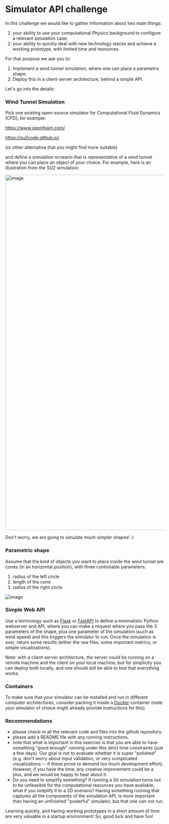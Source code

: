 # Simulator API challenge

In this challenge we would like to gather information about two main things: 
1) your ability to use your computational Physics background to configure a relevant simulation case;
2) your ability to quickly deal with new technology stacks and achieve a working prototype, with limited time and resources.

For that purpose we ask you to:

1) Implement a wind tunnel simulation, where one can place a parametric shape.
2) Deploy this in a client-server architecture, behind a simple API. 

Let's go into the details:


### Wind Tunnel Simulation 

Pick one existing open-source simulator for Computational Fluid Dynamics (CFD), for example:

https://www.openfoam.com/

https://su2code.github.io/

(or other alternative that you might find more suitable)

and define a simulation scneario that is representative of a wind tunnel where you can place an object of your choice.
For example, here is an illustration from the SU2 simulation:

<img width="1131" alt="image" src="https://user-images.githubusercontent.com/1058075/195038083-cc407b01-234c-4c50-b5b6-5c71e617a2cc.png">

Don't worry, we are going to simulate much simpler shapes! :)

### Parametric shape

Assume that the kind of objects you want to place inside the wind tunnel are cones (in an horizontal position), with three controlable parameters:

1) radius of the left circle
2) length of the cone
3) radius of the right circle

![image](https://user-images.githubusercontent.com/1058075/195039000-d1bd88ee-2ea5-4785-9685-89c37be5b599.png)

### Simple Web API

Use a technology such as [Flask](https://flask.palletsprojects.com/en/2.2.x/) or [FastAPI](https://fastapi.tiangolo.com/) to define a minimalistic Python webserver and API, where you can make a request where you pass the 3 parameters of the shape, plus one parameter of the simulation (such as wind speed) and this triggers the simulator to run.
Once the simulation is over, return some results (either the raw files, some important metrics, or simple visualizations).

Note: with a client-server architecture, the server could be running on a remote machine and the client on your local machine, but for simplicity you can deploy both locally, and one should still be able to test that everything works. 

### Containers

To make sure that your simulator can be installed and run in different computer architectures, consider packing it inside a [Docker](https://www.docker.com/) container (note: your simulator of choice might already provide instructions for this).

### Recommendations

- please check-in all the relevant code and files into the github repository.
- please add a README file with any running instructions.
- note that what is important in this exercise is that you are able to have something "good enough" running under this strict time constraints (just a few days). Our goal is not to evaluate whether it is super "polished" (e.g. don't worry about input validation, or very complicated visualizations -- if these prove to demand too much development effort). However, if you have the time, any creative improvement could be a plus, and we would be happy to hear about it.
- Do you need to simplify something? If running a 3d simulation turns out to be unfeasible for the computational resources you have available, what if you simplify it to a 2D scenario? Having something running that captures all the components of the simulation API, is more important than having an unfinished "powerful" simulator, but that one can not run.

Learning quickly, and having working prototypes in a short amount of time are very valuable in a startup environment! So, good luck and have fun!



